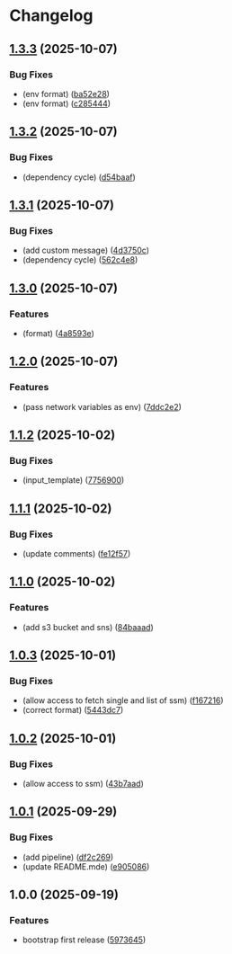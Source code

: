 # Changelog

## [1.3.3](https://github.com/Adaptavist/terraform-aws-gatling/compare/v1.3.2...v1.3.3) (2025-10-07)


### Bug Fixes

* (env format) ([ba52e28](https://github.com/Adaptavist/terraform-aws-gatling/commit/ba52e281d1e7fc361df927e0ef1c4e39a379bb22))
* (env format) ([c285444](https://github.com/Adaptavist/terraform-aws-gatling/commit/c285444528957d21ad3039ed76d438ab2669fe14))

## [1.3.2](https://github.com/Adaptavist/terraform-aws-gatling/compare/v1.3.1...v1.3.2) (2025-10-07)


### Bug Fixes

* (dependency cycle) ([d54baaf](https://github.com/Adaptavist/terraform-aws-gatling/commit/d54baaff94761eefe5ea0a7310d3c4d85ab297c9))

## [1.3.1](https://github.com/Adaptavist/terraform-aws-gatling/compare/v1.3.0...v1.3.1) (2025-10-07)


### Bug Fixes

* (add custom message) ([4d3750c](https://github.com/Adaptavist/terraform-aws-gatling/commit/4d3750cce10390cd39f757c6603702fa991659cc))
* (dependency cycle) ([562c4e8](https://github.com/Adaptavist/terraform-aws-gatling/commit/562c4e898d8b8b5064a8dce95de878e9f84692ee))

## [1.3.0](https://github.com/Adaptavist/terraform-aws-gatling/compare/v1.2.0...v1.3.0) (2025-10-07)


### Features

* (format) ([4a8593e](https://github.com/Adaptavist/terraform-aws-gatling/commit/4a8593e2583ade884bef14a8b2dddb0ae712f5af))

## [1.2.0](https://github.com/Adaptavist/terraform-aws-gatling/compare/v1.1.2...v1.2.0) (2025-10-07)


### Features

* (pass network variables as env) ([7ddc2e2](https://github.com/Adaptavist/terraform-aws-gatling/commit/7ddc2e2ca51f073049f21dec004f49a51caf916f))

## [1.1.2](https://github.com/Adaptavist/terraform-aws-gatling/compare/v1.1.1...v1.1.2) (2025-10-02)


### Bug Fixes

* (input_template) ([7756900](https://github.com/Adaptavist/terraform-aws-gatling/commit/775690084d4121b3d8624dd61380eb6f721f8414))

## [1.1.1](https://github.com/Adaptavist/terraform-aws-gatling/compare/v1.1.0...v1.1.1) (2025-10-02)


### Bug Fixes

* (update comments) ([fe12f57](https://github.com/Adaptavist/terraform-aws-gatling/commit/fe12f577f82c3a02cfc9790ca5470e39a3bce5d5))

## [1.1.0](https://github.com/Adaptavist/terraform-aws-gatling/compare/v1.0.3...v1.1.0) (2025-10-02)


### Features

* (add s3 bucket and sns) ([84baaad](https://github.com/Adaptavist/terraform-aws-gatling/commit/84baaad832f176086deddd41c69720be03916aa5))

## [1.0.3](https://github.com/Adaptavist/terraform-aws-gatling/compare/v1.0.2...v1.0.3) (2025-10-01)


### Bug Fixes

* (allow access to fetch single and list of ssm) ([f167216](https://github.com/Adaptavist/terraform-aws-gatling/commit/f16721696db68ad8f13606529a4b216479472d3d))
* (correct format) ([5443dc7](https://github.com/Adaptavist/terraform-aws-gatling/commit/5443dc7078e88685063d2dd18c1eba9accdca1fe))

## [1.0.2](https://github.com/Adaptavist/terraform-aws-gatling/compare/v1.0.1...v1.0.2) (2025-10-01)


### Bug Fixes

* (allow access to ssm) ([43b7aad](https://github.com/Adaptavist/terraform-aws-gatling/commit/43b7aad087b1115e551eee4b89028db012a63966))

## [1.0.1](https://github.com/Adaptavist/terraform-aws-gatling/compare/v1.0.0...v1.0.1) (2025-09-29)


### Bug Fixes

* (add pipeline) ([df2c269](https://github.com/Adaptavist/terraform-aws-gatling/commit/df2c269dcf5310472d1b96f735b9c613cba925d7))
* (update README.mde) ([e905086](https://github.com/Adaptavist/terraform-aws-gatling/commit/e905086eddbe7285f060254b24b8258331cd0b50))

## 1.0.0 (2025-09-19)


### Features

* bootstrap first release ([5973645](http://bitbucket.org/adaptavistlabs/module-aws-gatling/commits/59736454ed6417fe4f197d11c7f94fe66e72df7c))
